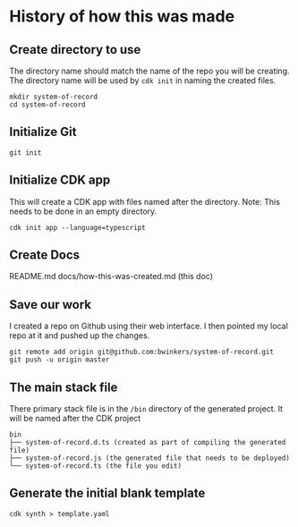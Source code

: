 # History of how this was made

## Create directory to use

The directory name should match the name of the repo you will be creating.
The directory name will be used by `cdk init` in naming  the created files.

```
mkdir system-of-record
cd system-of-record
```

## Initialize Git

```
git init
```

## Initialize CDK app

This will create a CDK app with files named after the directory.
Note: This needs to be done in an empty directory.

```
cdk init app --language=typescript
```

## Create Docs

README.md
docs/how-this-was-created.md (this doc)



## Save our work

I created a repo on Github using their web interface. I then pointed my local repo at it and pushed up the changes.

```
git remote add origin git@github.com:bwinkers/system-of-record.git
git push -u origin master
```

## The main stack file

There primary stack file is in the `/bin` directory of the generated project. It will be named after the CDK project

```
bin
├── system-of-record.d.ts (created as part of compiling the generated file)
├── system-of-record.js (the generated file that needs to be deployed)
└── system-of-record.ts (the file you edit)
```

## Generate the initial blank template

```
cdk synth > template.yaml
```

